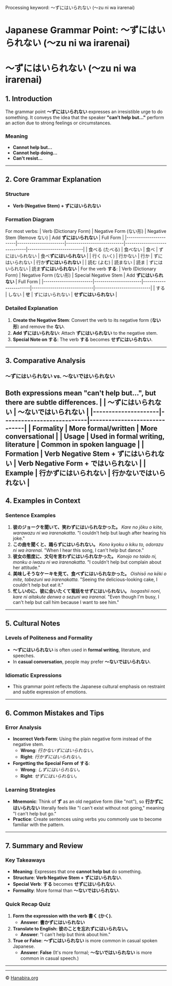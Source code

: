 Processing keyword: ～ずにはいられない (〜zu ni wa irarenai)
# Japanese Grammar Point: ～ずにはいられない (〜zu ni wa irarenai)
# ～ずにはいられない (〜zu ni wa irarenai)
## 1. Introduction
The grammar point **～ずにはいられない** expresses an irresistible urge to do something. It conveys the idea that the speaker **"can't help but..."** perform an action due to strong feelings or circumstances.
### Meaning
- **Cannot help but...**
- **Cannot help doing...**
- **Can't resist...**

---
## 2. Core Grammar Explanation
### Structure
- **Verb (Negative Stem) + ずにはいられない**
### Formation Diagram
For most verbs:
| Verb (Dictionary Form) | Negative Form (ない形) | Negative Stem (Remove ない) | Add **ずにはいられない**       | Full Form                 |
|------------------------|-----------------------|----------------------------|------------------------------|---------------------------|
| 食べる (たべる)         | 食べない               | 食べ                       | ずにはいられない             | 食べ**ずにはいられない**   |
| 行く (いく)             | 行かない               | 行か                       | ずにはいられない             | 行か**ずにはいられない**   |
| 読む (よむ)             | 読まない               | 読ま                       | ずにはいられない             | 読ま**ずにはいられない**   |
For the verb **する**:
| Verb (Dictionary Form) | Negative Form (ない形) | Special Negative Stem | Add **ずにはいられない**       | Full Form                 |
|------------------------|-----------------------|-----------------------|------------------------------|---------------------------|
| する                   | しない                 | **せ**                | ずにはいられない             | **せずにはいられない**     |
### Detailed Explanation
1. **Create the Negative Stem**: Convert the verb to its negative form (**ない形**) and remove the **ない**.
2. **Add ずにはいられない**: Attach **ずにはいられない** to the negative stem.
3. **Special Note on する**: The verb **する** becomes **せずにはいられない**.
---
## 3. Comparative Analysis
### ～ずにはいられない vs. ～ないではいられない
Both expressions mean **"can't help but..."**, but there are subtle differences.
|                     | ～ずにはいられない          | ～ないではいられない          |
|---------------------|---------------------------|------------------------------|
| **Formality**        | More formal/written       | More conversational          |
| **Usage**            | Used in formal writing, literature | Common in spoken language   |
| **Formation**        | Verb Negative Stem + ずにはいられない | Verb Negative Form + ではいられない |
| **Example**          | 行か**ずにはいられない**   | 行か**ないではいられない**   |
---
## 4. Examples in Context
### Sentence Examples
1. **彼のジョークを聞いて、笑わずにはいられなかった。**
   *Kare no jōku o kiite, warawazu ni wa irarenakatta.*
   "I couldn't help but laugh after hearing his joke."
2. **この曲を聞くと、踊らずにはいられない。**
   *Kono kyoku o kiku to, odorazu ni wa irarenai.*
   "When I hear this song, I can't help but dance."
3. **彼女の態度に、文句を言わずにはいられなかった。**
   *Kanojo no taido ni, monku o iwazu ni wa irarenakatta.*
   "I couldn't help but complain about her attitude."
4. **美味しそうなケーキを見て、食べずにはいられなかった。**
   *Oishisō na kēki o mite, tabezuni wa irarenakatta.*
   "Seeing the delicious-looking cake, I couldn't help but eat it."
5. **忙しいのに、彼に会いたくて電話をせずにはいられない。**
   *Isogashii noni, kare ni aitakute denwa o sezuni wa irarenai.*
   "Even though I'm busy, I can't help but call him because I want to see him."
---
## 5. Cultural Notes
### Levels of Politeness and Formality
- **～ずにはいられない** is often used in **formal writing**, literature, and speeches.
- In **casual conversation**, people may prefer **～ないではいられない**.
### Idiomatic Expressions
- This grammar point reflects the Japanese cultural emphasis on restraint and subtle expression of emotions.
---
## 6. Common Mistakes and Tips
### Error Analysis
- **Incorrect Verb Form**: Using the plain negative form instead of the negative stem.
  - **Wrong**: *行かないずにはいられない。*
  - **Right**: *行かずにはいられない。*
- **Forgetting the Special Form of する**:
  - **Wrong**: *しずにはいられない。*
  - **Right**: *せずにはいられない。*
### Learning Strategies
- **Mnemonic**: Think of **ず** as an old negative form (like "not"), so **行かずにはいられない** literally feels like "I can't exist without not going," meaning "I can't help but go."
- **Practice**: Create sentences using verbs you commonly use to become familiar with the pattern.
---
## 7. Summary and Review
### Key Takeaways
- **Meaning**: Expresses that one **cannot help but** do something.
- **Structure**: **Verb Negative Stem + ずにはいられない**.
- **Special Verb**: **する** becomes **せずにはいられない**.
- **Formality**: More formal than **～ないではいられない**.
### Quick Recap Quiz
1. **Form the expression with the verb 書く (かく).**
   - **Answer**: **書かずにはいられない**
2. **Translate to English:**
   **彼のことを忘れずにはいられない。**
   - **Answer**: "I can't help but think about him."
3. **True or False**: **～ずにはいられない** is more common in casual spoken Japanese.
   - **Answer**: **False** (It's more formal; **～ないではいられない** is more common in casual speech.)
---


---

© [Hanabira.org](https://hanabira.org)
